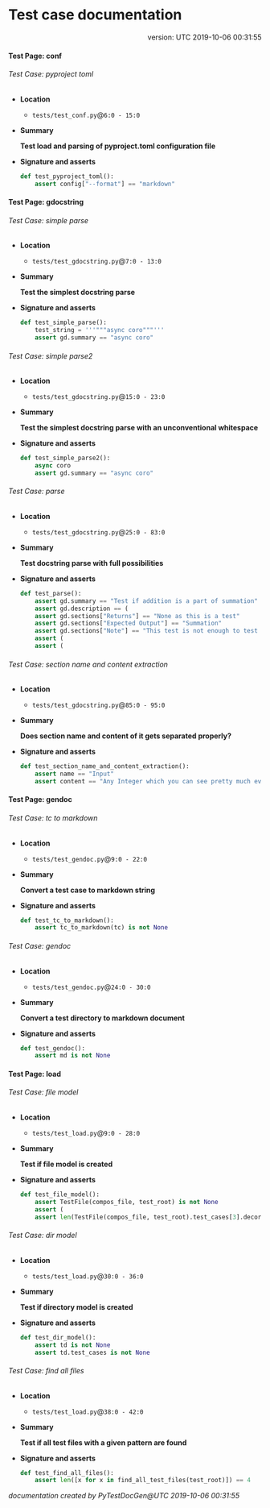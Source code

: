 Test case documentation
========================
<div style="text-align: right"><p>version: UTC 2019-10-06 00:31:55</p></div>

#### Test Page: conf
###### Test Case: pyproject toml

* **Location**
    - `tests/test_conf.py`@`6:0 - 15:0`

* **Summary**

  **Test load and parsing of pyproject.toml configuration file**

* **Signature and asserts**
  ```python
  def test_pyproject_toml():
      assert config["--format"] == "markdown"
  ```
#### Test Page: gdocstring
###### Test Case: simple parse

* **Location**
    - `tests/test_gdocstring.py`@`7:0 - 13:0`

* **Summary**

  **Test the simplest docstring parse**

* **Signature and asserts**
  ```python
  def test_simple_parse():
      test_string = '''"""async coro"""'''
      assert gd.summary == "async coro"
  ```
###### Test Case: simple parse2

* **Location**
    - `tests/test_gdocstring.py`@`15:0 - 23:0`

* **Summary**

  **Test the simplest docstring parse with an unconventional whitespace**

* **Signature and asserts**
  ```python
  def test_simple_parse2():
      async coro
      assert gd.summary == "async coro"
  ```
###### Test Case: parse

* **Location**
    - `tests/test_gdocstring.py`@`25:0 - 83:0`

* **Summary**

  **Test docstring parse with full possibilities**

* **Signature and asserts**
  ```python
  def test_parse():
      assert gd.summary == "Test if addition is a part of summation"
      assert gd.description == (
      assert gd.sections["Returns"] == "None as this is a test"
      assert gd.sections["Expected Output"] == "Summation"
      assert gd.sections["Note"] == "This test is not enough to test summation"
      assert (
      assert (
  ```
###### Test Case: section name and content extraction

* **Location**
    - `tests/test_gdocstring.py`@`85:0 - 95:0`

* **Summary**

  **Does section name and content of it gets separated properly?**

* **Signature and asserts**
  ```python
  def test_section_name_and_content_extraction():
      assert name == "Input"
      assert content == "Any Integer which you can see pretty much everyday"
  ```
#### Test Page: gendoc
###### Test Case: tc to markdown

* **Location**
    - `tests/test_gendoc.py`@`9:0 - 22:0`

* **Summary**

  **Convert a test case to markdown string**

* **Signature and asserts**
  ```python
  def test_tc_to_markdown():
      assert tc_to_markdown(tc) is not None
  ```
###### Test Case: gendoc

* **Location**
    - `tests/test_gendoc.py`@`24:0 - 30:0`

* **Summary**

  **Convert a test directory to markdown document**

* **Signature and asserts**
  ```python
  def test_gendoc():
      assert md is not None
  ```
#### Test Page: load
###### Test Case: file model

* **Location**
    - `tests/test_load.py`@`9:0 - 28:0`

* **Summary**

  **Test if file model is created**

* **Signature and asserts**
  ```python
  def test_file_model():
      assert TestFile(compos_file, test_root) is not None
      assert (
      assert len(TestFile(compos_file, test_root).test_cases[3].decorators) == 2
  ```
###### Test Case: dir model

* **Location**
    - `tests/test_load.py`@`30:0 - 36:0`

* **Summary**

  **Test if directory model is created**

* **Signature and asserts**
  ```python
  def test_dir_model():
      assert td is not None
      assert td.test_cases is not None
  ```
###### Test Case: find all files

* **Location**
    - `tests/test_load.py`@`38:0 - 42:0`

* **Summary**

  **Test if all test files with a given pattern are found**

* **Signature and asserts**
  ```python
  def test_find_all_files():
      assert len([x for x in find_all_test_files(test_root)]) == 4
  ```
*documentation created by PyTestDocGen@UTC 2019-10-06 00:31:55*
